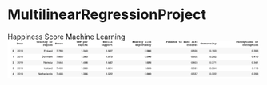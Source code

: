 # MultilinearRegressionProject
</h1>Happiness Score Machine Learning</h1>
<img src="https://github.com/iwang1959/MultilinearRegressionProject/blob/main/Table.png">
